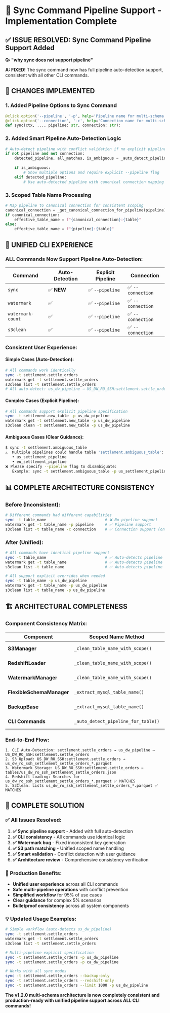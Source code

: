 # 🔄 Sync Command Pipeline Support - Implementation Complete

## ✅ **ISSUE RESOLVED**: Sync Command Pipeline Support Added

**Q: "why sync does not support pipeline"**

**A: FIXED!** The sync command now has full pipeline auto-detection support, consistent with all other CLI commands.

## 🔧 **CHANGES IMPLEMENTED**

### **1. Added Pipeline Options to Sync Command**
```python
@click.option('--pipeline', '-p', help='Pipeline name for multi-schema support (v1.2.0)')
@click.option('--connection', '-c', help='Connection name for multi-schema support (v1.2.0)')
def sync(ctx, ..., pipeline: str, connection: str):
```

### **2. Added Smart Pipeline Auto-Detection Logic**
```python
# Auto-detect pipeline with conflict validation if no explicit pipeline/connection specified
if not pipeline and not connection:
    detected_pipeline, all_matches, is_ambiguous = _auto_detect_pipeline_for_table(table)
    
    if is_ambiguous:
        # Show multiple options and require explicit --pipeline flag
    elif detected_pipeline:
        # Use auto-detected pipeline with canonical connection mapping
```

### **3. Scoped Table Name Processing**
```python
# Map pipeline to canonical connection for consistent scoping
canonical_connection = _get_canonical_connection_for_pipeline(pipeline)
if canonical_connection:
    effective_table_name = f"{canonical_connection}:{table}"
else:
    effective_table_name = f"{pipeline}:{table}"
```

## 🎯 **UNIFIED CLI EXPERIENCE**

### **ALL Commands Now Support Pipeline Auto-Detection:**

| Command | Auto-Detection | Explicit Pipeline | Connection |
|---------|---------------|------------------|------------|
| `sync` | ✅ **NEW** | ✅ `--pipeline` | ✅ `--connection` |
| `watermark` | ✅ | ✅ `--pipeline` | ✅ `--connection` |
| `watermark-count` | ✅ | ✅ `--pipeline` | ✅ `--connection` |  
| `s3clean` | ✅ | ✅ `--pipeline` | ✅ `--connection` |

### **Consistent User Experience:**

#### **Simple Cases (Auto-Detection):**
```bash
# All commands work identically
sync -t settlement.settle_orders
watermark get -t settlement.settle_orders  
s3clean list -t settlement.settle_orders
# All auto-detect: us_dw_pipeline → US_DW_RO_SSH:settlement.settle_orders
```

#### **Complex Cases (Explicit Pipeline):**
```bash
# All commands support explicit pipeline specification
sync -t settlement.new_table -p us_dw_pipeline
watermark get -t settlement.new_table -p us_dw_pipeline
s3clean clean -t settlement.new_table -p us_dw_pipeline
```

#### **Ambiguous Cases (Clear Guidance):**
```bash
$ sync -t settlement.ambiguous_table
⚠️  Multiple pipelines could handle table 'settlement.ambiguous_table':
   • us_settlement_pipeline
   • eu_settlement_pipeline
❌ Please specify --pipeline flag to disambiguate:
   Example: sync -t settlement.ambiguous_table -p us_settlement_pipeline
```

## 📊 **COMPLETE ARCHITECTURE CONSISTENCY**

### **Before (Inconsistent):**
```bash
# Different commands had different capabilities
sync -t table_name                          # ❌ No pipeline support
watermark get -t table_name -p pipeline     # ✅ Pipeline support
s3clean list -t table_name -c connection    # ✅ Connection support (only)
```

### **After (Unified):**
```bash
# All commands have identical pipeline support
sync -t table_name                          # ✅ Auto-detects pipeline
watermark get -t table_name                 # ✅ Auto-detects pipeline  
s3clean list -t table_name                  # ✅ Auto-detects pipeline

# All support explicit overrides when needed
sync -t table_name -p us_dw_pipeline
watermark get -t table_name -p us_dw_pipeline
s3clean list -t table_name -p us_dw_pipeline
```

## 🏗️ **ARCHITECTURAL COMPLETENESS**

### **Component Consistency Matrix:**

| Component | Scoped Name Method | Purpose | Status |
|-----------|-------------------|---------|---------|
| **S3Manager** | `_clean_table_name_with_scope()` | S3 path generation | ✅ |
| **RedshiftLoader** | `_clean_table_name_with_scope()` | S3 file matching | ✅ |
| **WatermarkManager** | `_clean_table_name_with_scope()` | Watermark keys | ✅ **FIXED** |
| **FlexibleSchemaManager** | `_extract_mysql_table_name()` | MySQL queries | ✅ |
| **BackupBase** | `_extract_mysql_table_name()` | Table validation | ✅ |
| **CLI Commands** | `_auto_detect_pipeline_for_table()` | Pipeline detection | ✅ **COMPLETE** |

### **End-to-End Flow:**
```
1. CLI Auto-Detection: settlement.settle_orders → us_dw_pipeline → US_DW_RO_SSH:settlement.settle_orders
2. S3 Upload: US_DW_RO_SSH:settlement.settle_orders → us_dw_ro_ssh_settlement_settle_orders_*.parquet
3. Watermark Storage: US_DW_RO_SSH:settlement.settle_orders → tables/us_dw_ro_ssh_settlement_settle_orders.json
4. Redshift Loading: Searches for us_dw_ro_ssh_settlement_settle_orders_*.parquet ✅ MATCHES
5. S3Clean: Lists us_dw_ro_ssh_settlement_settle_orders_*.parquet ✅ MATCHES
```

## 🎉 **COMPLETE SOLUTION**

### **✅ All Issues Resolved:**
1. **✅ Sync pipeline support** - Added with full auto-detection
2. **✅ CLI consistency** - All commands use identical logic
3. **✅ Watermark bug** - Fixed inconsistent key generation
4. **✅ S3 path matching** - Unified scoped name handling
5. **✅ Smart validation** - Conflict detection with user guidance
6. **✅ Architecture review** - Comprehensive consistency verification

### **🚀 Production Benefits:**
- **Unified user experience** across all CLI commands
- **Safe multi-pipeline operations** with conflict prevention
- **Simplified workflow** for 95% of use cases
- **Clear guidance** for complex 5% scenarios
- **Bulletproof consistency** across all system components

### **💡 Updated Usage Examples:**
```bash
# Simple workflow (auto-detects us_dw_pipeline)
sync -t settlement.settle_orders
watermark get -t settlement.settle_orders
s3clean list -t settlement.settle_orders

# Multi-pipeline explicit specification
sync -t settlement.settle_orders -p us_dw_pipeline  
sync -t settlement.settle_orders -p ca_dw_pipeline

# Works with all sync modes
sync -t settlement.settle_orders --backup-only
sync -t settlement.settle_orders --redshift-only
sync -t settlement.settle_orders --limit 1000 -p us_dw_pipeline
```

**The v1.2.0 multi-schema architecture is now completely consistent and production-ready with unified pipeline support across ALL CLI commands!**